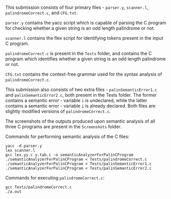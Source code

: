 This submission consists of four primary files - `parser.y`, `scanner.l`, `palindromeCorrect.c`, and `CFG.txt`.

`parser.y` contains the yacc script which is capable of parsing the C program for checking whether a given string is an odd length palindrome or not.

`scanner.l` contains the flex script for identifying tokens present in the input C program.

`palindromeCorrect.c` is present in the `Tests` folder, and contains the C program which identifies whether a given string is an odd length palindrome or not.

`CFG.txt` contains the context-free grammar used for the syntax analysis of `palindromeCorrect.c`.


This submission also consists of two extra files - `palinSemanticError1.c` and `palinSemanticError2.c`, both present in the Tests folder. The former contains a semantic error - variable `i` is undeclared, while the latter contains a semantic error - variable `i` is already declared. Both files are slightly modified versions of `palindromeCorrect.c`.


The screenshots of the outputs produced upon semantic analysis of all three C programs are present in the `Screenshots` folder.


Commands for performing semantic analysis of the C files:
```
yacc -d parser.y
lex scanner.l
gcc lex.yy.c y.tab.c -o semanticAnalyzerForPalinCProgram
./semanticAnalyzerForPalinCProgram < Tests/palindromeCorrect.c
./semanticAnalyzerForPalinCProgram < Tests/palinSemanticError1.c
./semanticAnalyzerForPalinCProgram < Tests/palinSemanticError2.c
```

Commands for executing `palindromeCorrect.c`:
```
gcc Tests/palindromeCorrect.c
./a.out
```